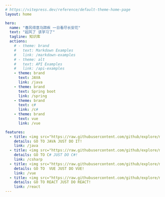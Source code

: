 ```yaml
---
# https://vitepress.dev/reference/default-theme-home-page
layout: home

hero:
  name: "春风得意马蹄疾 一日看尽长安花"
  text: "起风了 该学习了"
  tagline: 知识库
  actions:
    # - theme: brand
    #   text: Markdown Examples
    #   link: /markdown-examples
    # - theme: alt
    #   text: API Examples
    #   link: /api-examples
    - theme: brand
      text: JAVA
      link: /java
    - theme: brand
      text: Spring boot
      link: /spring
    - theme: brand
      text: c#
      link: /c#  
    - theme: brand
      text: vue
      link: /vue

features:
  - title: <img src="https://raw.githubusercontent.com/github/explore/main/topics/java/java.png" alt="Java" width="32" height="32" />JAVA
    details: GO TO JAVA JUST DO IT!
    link: /java
  - title: <img src="https://raw.githubusercontent.com/github/explore/main/topics/csharp/csharp.png" alt="C#" width="32" height="32" /> C#
    details: GO TO C# JUST DO C#!
    link: /csharp
  - title: <img src="https://raw.githubusercontent.com/github/explore/main/topics/vue/vue.png" alt="Vue" width="32" height="32" />VUE
    details: GO TO  VUE JUST DO VUE!
    link: /vue
  - title: <img src="https://raw.githubusercontent.com/github/explore/main/topics/react/react.png" alt="React" width="32" height="32" /> REACT
    details: GO TO REACT JUST DO REACT!
    link: /react
---
```

